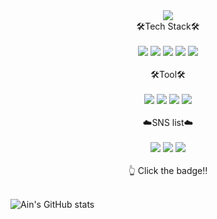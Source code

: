 <div align="center">
  <img src="https://capsule-render.vercel.app/api?type=waving&&color=FF99CC&height=200&section=header&text=Ain%20Github&fontColor=FFFFFF&fontSize=90&theme=radicala" />
</div>

<div align="center">
🛠Tech Stack🛠
</div></br>
<div align="center">
  <img src="https://img.shields.io/badge/JAVASCRIPT-F7DF1E?style=for-the-badge&logo=JAVASCRIPT&logoColor=white">
  <img src="https://img.shields.io/badge/CSS3-1572B66?style=for-the-badge&logo=CSS3&logoColor=white">
  <img src="https://img.shields.io/badge/HTML5-E34F26?style=for-the-badge&logo=html5&logoColor=white">
  <img src="https://img.shields.io/badge/MySQL-4479A1?style=for-the-badge&logo=MySQL&logoColor=white">
    <img src="https://img.shields.io/badge/typescript-3178C6?style=for-the-badge&logo=typescript&logoColor=white">

</div></br>

<div align="center">
🛠Tool🛠
</div></br>
<div align="center">
    <img src="https://img.shields.io/badge/Figma-F24E1E?style=for-the-badge&logo=Figma&logoColor=white">
    <img src="https://img.shields.io/badge/Notion-000000?style=for-the-badge&logo=Notion&logoColor=white">
  <img src="https://img.shields.io/badge/VScode-147EFB?style=for-the-badge&logo=VScode&logoColor=white">
    <img src="https://img.shields.io/badge/slack-4A154B?style=for-the-badge&logo=slack&logoColor=white">
</div><br>

<div align="center">
☁️SNS list☁️ 
</div></br>

<div align="center">
  <a href="https://ain-blog.tistory.com/" target="_blank"><img src="https://img.shields.io/badge/tistory-FF99CC?style=flat-square&logo=tistory&logoColor=white"/></a>
  <a href="https://sepia-trillium-42c.notion.site/ERICA-Web-1b2b3ea45043412b9ac0a76bd11a3201?pvs=4" target="_blank"><img src="https://img.shields.io/badge/notion-000000?style=flat-square&logo=notion&logoColor=white"/></a>
   <a href="https://velog.io/@tlsdmstj1204" target="_blank"><img src="https://img.shields.io/badge/velog-20C997?style=flat-square&logo=velog&logoColor=white"/></a>
   
  
</div></br>
<div align="center">
  👆 Click the badge‼️
</div></br>

![Ain's GitHub stats](https://github-readme-stats.vercel.app/api?username=Ain1204&theme=calm&show_icons=true)

